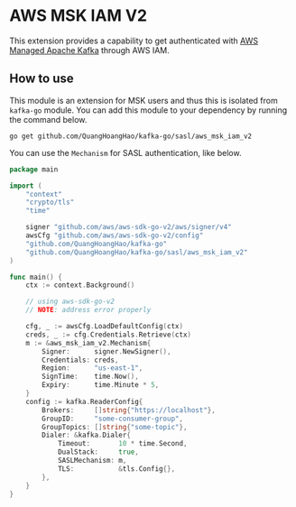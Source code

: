 # AWS MSK IAM V2

This extension provides a capability to get authenticated with [AWS Managed Apache Kafka](https://aws.amazon.com/msk/)
through AWS IAM.

## How to use

This module is an extension for MSK users and thus this is isolated from `kafka-go` module.
You can add this module to your dependency by running the command below.

```shell
go get github.com/QuangHoangHao/kafka-go/sasl/aws_msk_iam_v2
```

You can use the `Mechanism` for SASL authentication, like below.

```go
package main

import (
	"context"
	"crypto/tls"
	"time"

	signer "github.com/aws/aws-sdk-go-v2/aws/signer/v4"
	awsCfg "github.com/aws/aws-sdk-go-v2/config"
	"github.com/QuangHoangHao/kafka-go"
	"github.com/QuangHoangHao/kafka-go/sasl/aws_msk_iam_v2"
)

func main() {
	ctx := context.Background()

	// using aws-sdk-go-v2
	// NOTE: address error properly

	cfg, _ := awsCfg.LoadDefaultConfig(ctx)
	creds, _ := cfg.Credentials.Retrieve(ctx)
	m := &aws_msk_iam_v2.Mechanism{
		Signer:      signer.NewSigner(),
		Credentials: creds,
		Region:      "us-east-1",
		SignTime:    time.Now(),
		Expiry:      time.Minute * 5,
	}
	config := kafka.ReaderConfig{
		Brokers:     []string{"https://localhost"},
		GroupID:     "some-consumer-group",
		GroupTopics: []string{"some-topic"},
		Dialer: &kafka.Dialer{
			Timeout:       10 * time.Second,
			DualStack:     true,
			SASLMechanism: m,
			TLS:           &tls.Config{},
		},
	}
}


```
